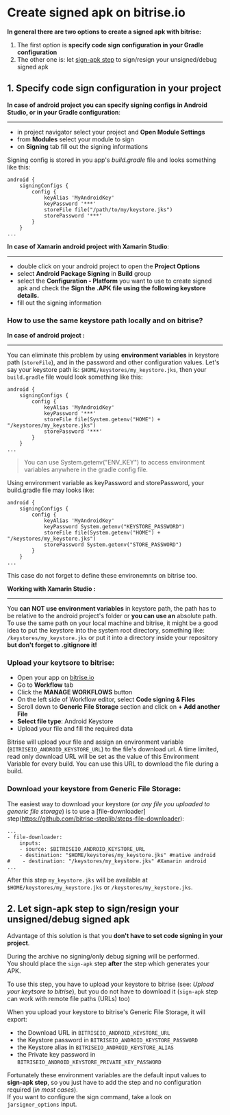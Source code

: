 # Create signed apk on bitrise.io

__In general there are two options to create a signed apk with bitrise:__

1. The first option is __specify code sign configuration in your Gradle configuration__
2. The other one is: let [sign-apk step](https://github.com/bitrise-steplib/steps-sign-apk) to sign/resign your unsigned/debug signed apk

## 1. Specify code sign configuration in your project

__In case of android project you can specify signing configs in Android Studio, or in your Gradle configuration__:

---

- in project navigator select your project and __Open Module Settings__
- from __Modules__ select your module to sign  
- on __Signing__ tab fill out the signing informations

Signing config is stored in you app's *build.gradle* file and looks something like this:

```
android {
    signingConfigs {
        config {
            keyAlias 'MyAndroidKey'
            keyPassword '***'
            storeFile file("/path/to/my/keystore.jks")
            storePassword '***'
        }
    }
...
```

__In case of Xamarin android project with Xamarin Studio__:

---

- double click on your android project to open the __Project Options__
- select __Android Package Signing__ in __Build__ group
- select the __Configuration - Platform__ you want to use to create signed apk and check the __Sign the .APK file using the following keystore details.__
- fill out the signing information

### How to use the same keystore path locally and on bitrise?

__In case of android project :__ 

---

You can eliminate this problem by using __environment variables__ in keystore path (`storeFile`), and in the password and other configuration values. Let's say your keystore path is: `$HOME/keystores/my_keystore.jks`, then your `build.gradle` file would look something like this:

```
android {
    signingConfigs {
        config {
            keyAlias 'MyAndroidKey'
            keyPassword '***'
            storeFile file(System.getenv("HOME") + "/keystores/my_keystore.jks")
            storePassword '***'
        }
    }
...
```

> You can use System.getenv("ENV_KEY") to access environment variables anywhere in the gradle config file.

Using environment variable as keyPassword and storePassword, your build.gradle file may looks like:

```
android {
    signingConfigs {
        config {
            keyAlias 'MyAndroidKey'
            keyPassword System.getenv("KEYSTORE_PASSWORD")
            storeFile file(System.getenv("HOME") + "/keystores/my_keystore.jks")
            storePassword System.getenv("STORE_PASSWORD")
        }
    }
...
```

This case do not forget to define these environemnts on bitrise too. 

__Working with Xamarin Studio :__ 

---

You __can NOT use environment variables__ in keystore path, the path has to be relative to the android project's folder or __you can use an__ absolute path. To use the same path on your local machine and bitrise, it might be a good idea to put the keystore into the system root directory, something like: `/keystores/my_keystore.jks` or put it into a directory inside your repository __but don't forget to .gitignore it!__

### Upload your keytsore to bitrise:

- Open your app on [bitrise.io](https://www.bitrise.io)
- Go to __Workflow__ tab
- Click the __MANAGE WORKFLOWS__ button
- On the left side of Workflow editor, select __Code signing & Files__
- Scroll down to __Generic File Storage__ section and click on __+ Add another File__
- __Select file type__: Android Keystore
- Upload your file and fill the required data

Bitrise will upload your file and assign an environment variable (`BITRISEIO_ANDROID_KEYSTORE_URL`) to the file's download url. A time limited, read only download URL will be set as the value of this Environment Variable for every build. You can use this URL to download the file during a build.

### Download your keystore from Generic File Storage:

The easiest way to download your keystore (*or any file you uploaded to generic file storage*) is to use a [file-downloader] step(https://github.com/bitrise-steplib/steps-file-downloader):

```
...
- file-downloader:
    inputs:
    - source: $BITRISEIO_ANDROID_KEYSTORE_URL
    - destination: "$HOME/keystores/my_keystore.jks" #native android
#    - destination: "/keystores/my_keystore.jks" #Xamarin android
...
```

After this step `my_keystore.jks` will be available at `$HOME/keystores/my_keystore.jks` or `/keystores/my_keystore.jks`.


## 2. Let sign-apk step to sign/resign your unsigned/debug signed apk

Advantage of this solution is that you __don't have to set code signing in your project__.  

During the archive no signing/only debug signing will be performed.  
You should place the `sign-apk` step __after__ the step which generates your APK.

To use this step, you have to upload your keystore to bitrise (see: *Upload your keytsore to bitrise*), but you do not have to download it (`sign-apk` step can work with remote file paths (URLs) too)

When you upload your keystore to bitrise's Generic File Storage, it will export:

- the Download URL in `BITRISEIO_ANDROID_KEYSTORE_URL`
- the Keystore password in `BITRISEIO_ANDROID_KEYSTORE_PASSWORD`
- the Keystore alias in `BITRISEIO_ANDROID_KEYSTORE_ALIAS`
- the Private key password in `BITRISEIO_ANDROID_KEYSTORE_PRIVATE_KEY_PASSWORD`

Fortunately these environment variables are the default input values to __sign-apk step__, so you just have to add the step and no configuration required (*in most cases*).  
If you want to configure the sign command, take a look on `jarsigner_options` input.
